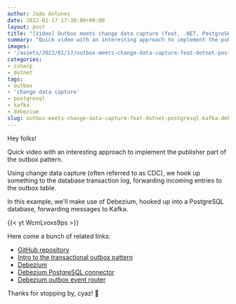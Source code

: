 ```yaml
---
author: João Antunes
date: 2022-01-17 17:30:00+00:00
layout: post
title: "[Video] Outbox meets change data capture (feat. .NET, PostgreSQL, Kafka and Debezium)"
summary: "Quick video with an interesting approach to implement the publisher part of the outbox pattern. Using change data capture (often referred to as CDC), we hook up something to the database transaction log, forwarding incoming entries to the outbox table. In this example, we'll make use of Debezium, hooked up into a PostgreSQL database, forwarding messages to Kafka."
images:
- '/assets/2022/01/17/outbox-meets-change-data-capture-feat-dotnet-postgresql-kafka-debezium.png'
categories:
- csharp
- dotnet
tags:
- outbox
- 'change data capture'
- postgresql
- kafka
- debezium
slug: outbox-meets-change-data-capture-feat-dotnet-postgresql-kafka-debezium
---
```


Hey folks!

Quick video with an interesting approach to implement the publisher part of the outbox pattern.

Using change data capture (often referred to as CDC), we hook up something to the database transaction log, forwarding incoming entries to the outbox table.

In this example, we'll make use of Debezium, hooked up into a PostgreSQL database, forwarding messages to Kafka.

{{< yt WcmLvoxs9ps >}}

Here come a bunch of related links:

- [GitHub repository](https://github.com/joaofbantunes/DebeziumOutboxSample)
- [Intro to the transactional outbox pattern](https://blog.codingmilitia.com/2020/04/13/aspnet-040-from-zero-to-overkill-event-driven-integration-transactional-outbox-pattern/)
- [Debezium](https://debezium.io/)
- [Debezium PostgreSQL connector](https://debezium.io/documentation/reference/stable/connectors/postgresql.html)
- [Debezium outbox event router](https://debezium.io/documentation/reference/stable/transformations/outbox-event-router.html)

Thanks for stopping by, cyaz! 👋